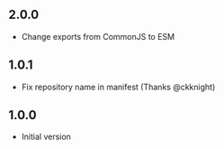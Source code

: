 ## 2.0.0

- Change exports from CommonJS to ESM

## 1.0.1

- Fix repository name in manifest (Thanks @ckknight)

## 1.0.0

- Initial version
